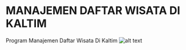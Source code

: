 # MANAJEMEN DAFTAR WISATA DI KALTIM
Program Manajemen Daftar Wisata Di Kaltim
![alt text](?raw=true)
